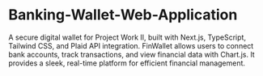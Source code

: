 # Banking-Wallet-Web-Application
A secure digital wallet for Project Work II, built with Next.js, TypeScript, Tailwind CSS, and Plaid API integration. FinWallet allows users to connect bank accounts, track transactions, and view financial data with Chart.js. It provides a sleek, real-time platform for efficient financial management.
